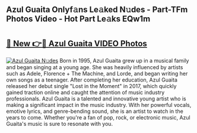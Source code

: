 ## Azul Guaita Onlyf𝚊ns Le𝚊ked N𝚞des - Part-TFm Photos Video - Hot Part Le𝚊ks EQw1m

# <h2><a href="http://ac39080.deff.icu/?id=Azul+Guaita">🔗 New 👉🔴 Azul Guaita VIDEO Photos</a></h2>

[![Azul Guaita N𝚞des](https://i.imgur.com/rIISA9y.gif)](http://ac39080.deff.icu/?id=Azul+Guaita)
Born in 1995, Azul Guaita grew up in a musical family and began singing at a young age. She was heavily influenced by artists such as Adele, Florence + The Machine, and Lorde, and began writing her own songs as a teenager. After completing her education, Azul Guaita released her debut single "Lost in the Moment" in 2017, which quickly gained traction online and caught the attention of music industry professionals. Azul Guaita is a talented and innovative young artist who is making a significant impact in the music industry. With her powerful vocals, emotive lyrics, and genre-bending sound, she is an artist to watch in the years to come. Whether you're a fan of pop, rock, or electronic music, Azul Guaita's music is sure to resonate with you.
